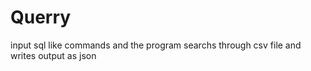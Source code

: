 # Querry
 input sql like commands and the program searchs through csv file and writes output as json
